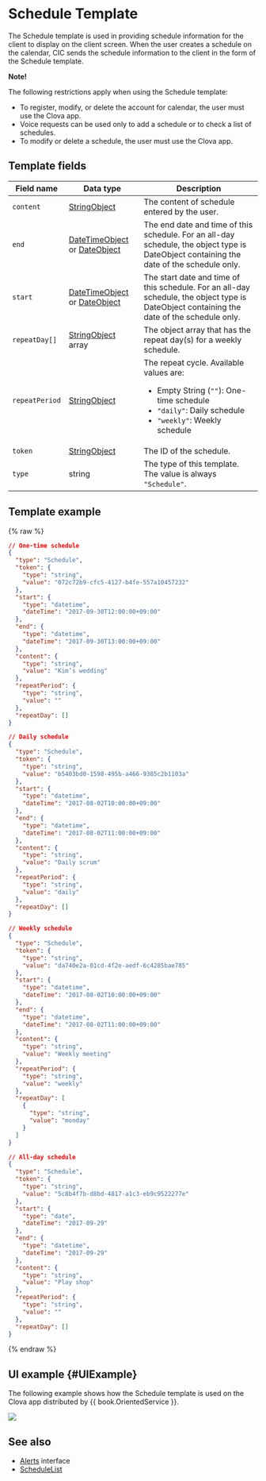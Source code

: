 # Schedule Template
The Schedule template is used in providing schedule information for the client to display on the client screen. When the user creates a schedule on the calendar, CIC sends the schedule information to the client in the form of the Schedule template.

<div class="note">
<p><strong>Note!</strong></p>
<p>The following restrictions apply when using the Schedule template:</p>
<ul>
  <li>To register, modify, or delete the account for calendar, the user must use the Clova app.</li>
  <li>Voice requests can be used only to add a schedule or to check a list of schedules.</li>
  <li>To modify or delete a schedule, the user must use the Clova app.</li>
</ul>
</div>

## Template fields

| Field name       | Data type    | Description                     |
|---------------|---------|-----------------------------|
| `content`       | [StringObject](/CIC/References/ContentTemplates/Shared_Objects.md#StringObject)     | The content of schedule entered by the user. |
| `end`           | [DateTimeObject](/CIC/References/ContentTemplates/Shared_Objects.md#DateTimeObject) or [DateObject](/CIC/References/ContentTemplates/Shared_Objects.md#DateObject)  | The end date and time of this schedule. For an all-day schedule, the object type is DateObject containing the date of the schedule only. |
| `start`         | [DateTimeObject](/CIC/References/ContentTemplates/Shared_Objects.md#DateTimeObject) or [DateObject](/CIC/References/ContentTemplates/Shared_Objects.md#DateObject)  | The start date and time of this schedule. For an all-day schedule, the object type is DateObject containing the date of the schedule only. |
| `repeatDay[]`     | [StringObject](/CIC/References/ContentTemplates/Shared_Objects.md#StringObject) array | The object array that has the repeat day(s) for a weekly schedule. |
| `repeatPeriod`  | [StringObject](/CIC/References/ContentTemplates/Shared_Objects.md#StringObject)     | The repeat cycle. Available values are: <ul><li>Empty String (<code>""</code>): One-time schedule </li><li><code>"daily"</code>: Daily schedule</li><li><code>"weekly"</code>: Weekly schedule</li></ul> |
| `token`         | [StringObject](/CIC/References/ContentTemplates/Shared_Objects.md#StringObject)     | The ID of the schedule.  |
| `type`          | string                                                                              | The type of this template. The value is always `"Schedule"`.             |

## Template example

{% raw %}

```json
// One-time schedule
{
  "type": "Schedule",
  "token": {
    "type": "string",
    "value": "072c72b9-cfc5-4127-b4fe-557a10457232"
  },
  "start": {
    "type": "datetime",
    "dateTime": "2017-09-30T12:00:00+09:00"
  },
  "end": {
    "type": "datetime",
    "dateTime": "2017-09-30T13:00:00+09:00"
  },
  "content": {
    "type": "string",
    "value": "Kim’s wedding"
  },
  "repeatPeriod": {
    "type": "string",
    "value": ""
  },
  "repeatDay": []
}

// Daily schedule
{
  "type": "Schedule",
  "token": {
    "type": "string",
    "value": "b5403bd0-1598-495b-a466-9385c2b1103a"
  },
  "start": {
    "type": "datetime",
    "dateTime": "2017-08-02T10:00:00+09:00"
  },
  "end": {
    "type": "datetime",
    "dateTime": "2017-08-02T11:00:00+09:00"
  },
  "content": {
    "type": "string",
    "value": "Daily scrum"
  },
  "repeatPeriod": {
    "type": "string",
    "value": "daily"
  },
  "repeatDay": []
}

// Weekly schedule
{
  "type": "Schedule",
  "token": {
    "type": "string",
    "value": "da740e2a-01cd-4f2e-aedf-6c4285bae785"
  },
  "start": {
    "type": "datetime",
    "dateTime": "2017-08-02T10:00:00+09:00"
  },
  "end": {
    "type": "datetime",
    "dateTime": "2017-08-02T11:00:00+09:00"
  },
  "content": {
    "type": "string",
    "value": "Weekly meeting"
  },
  "repeatPeriod": {
    "type": "string",
    "value": "weekly"
  },
  "repeatDay": [
    {
      "type": "string",
      "value": "monday"
    }
  ]
}

// All-day schedule
{
  "type": "Schedule",
  "token": {
    "type": "string",
    "value": "5c8b4f7b-d8bd-4817-a1c3-eb9c9522277e"
  },
  "start": {
    "type": "date",
    "dateTime": "2017-09-29"
  },
  "end": {
    "type": "datetime",
    "dateTime": "2017-09-29"
  },
  "content": {
    "type": "string",
    "value": "Play shop"
  },
  "repeatPeriod": {
    "type": "string",
    "value": ""
  },
  "repeatDay": []
}
```

{% endraw %}

## UI example {#UIExample}

The following example shows how the Schedule template is used on the Clova app distributed by {{ book.OrientedService }}.

![](/CIC/Resources/Images/Content_Template-Schedule.png)

## See also
* [Alerts](/CIC/References/CICInterface/Alerts.md) interface
* [ScheduleList](/CIC/References/ContentTemplates/ScheduleList.md)
